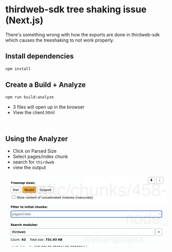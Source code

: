 # thirdweb-sdk tree shaking issue (Next.js)

There's something wrong with how the exports are done in thirdweb-sdk which causes the treeshaking to not work properly.

## Install dependencies

```bash
npm install
```

## Create a Build + Analyze

```bash
npm run build:analyze
```

- 3 files will open up in the browser
- View the client.html

<br/>

## Using the Analyzer

- Click on Parsed Size
- Select pages/index chunk
- search for `thirdweb`
- view the output

<img src='./step1.png'>
